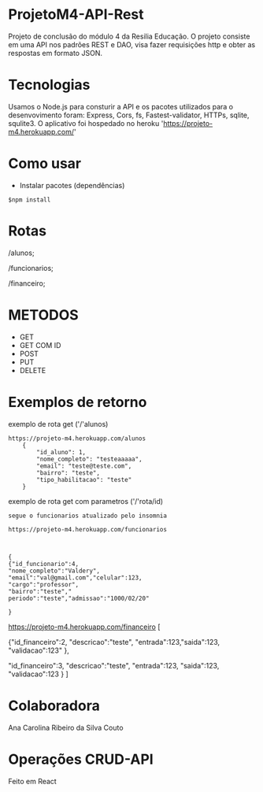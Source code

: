 ﻿# ProjetoM4-API-Rest
 
 Projeto de conclusão do módulo 4 da Resilia Educação.
 O projeto consiste em uma API nos padrões REST e DAO, visa fazer requisições http e obter as respostas em formato JSON.
 
 
 # Tecnologias
 
 Usamos o Node.js para consturir a API e os pacotes utilizados para o desenvovimento foram: Express, Cors, fs, Fastest-validator, HTTPs, sqlite, squlite3.
 O aplicativo foi hospedado no heroku 'https://projeto-m4.herokuapp.com/'
 
 # Como usar
 

 * Instalar pacotes (dependências)

```
$npm install
```
 
 
 # Rotas
/alunos;

/funcionarios;

/financeiro;

# METODOS 
 * GET
 * GET COM ID
 * POST
 * PUT
 * DELETE 

# Exemplos de retorno
exemplo de rota get ('/'alunos)
```
https://projeto-m4.herokuapp.com/alunos
	{
		"id_aluno": 1,
		"nome_completo": "testeaaaaa",
		"email": "teste@teste.com",
		"bairro": "teste",
		"tipo_habilitacao": "teste"
	}
```
exemplo de rota get com parametros ('/'rota/id)

```
segue o funcionarios atualizado pelo insomnia

https://projeto-m4.herokuapp.com/funcionarios



{
{"id_funcionario":4,
"nome_completo":"Valdery",
"email":"val@gmail.com","celular":123,
"cargo":"professor",
"bairro":"teste","
periodo":"teste","admissao":"1000/02/20"

}
```
https://projeto-m4.herokuapp.com/financeiro
[

{"id_financeiro":2,
"descricao":"teste",
"entrada":123,"saida":123,
"validacao":123"
},

"id_financeiro":3,
"descricao":"teste",
"entrada":123,
"saida":123,
"validacao":123
}
]


# Colaboradora
Ana Carolina Ribeiro da Silva Couto

# Operações CRUD-API
Feito em  React

